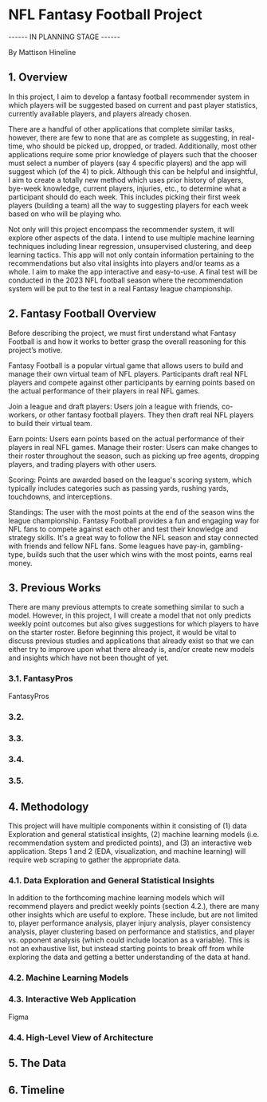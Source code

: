 # NFL Fantasy Football Project

------ IN PLANNING STAGE ------

By Mattison Hineline

## 1. Overview

In this project, I aim to develop a fantasy football recommender system in which players will be suggested based on current and past player statistics, currently available players, and players already chosen. 

There are a handful of other applications that complete similar tasks, however, there are few to none that are as complete as suggesting, in real-time, who should be picked up, dropped, or traded. Additionally, most other applications require some prior knowledge of players such that the chooser must select a number of players (say 4 specific players) and the app will suggest which (of the 4) to pick. Although this can be helpful and insightful, I aim to create a totally new method which uses prior history of players, bye-week knowledge, current players, injuries, etc., to determine what a participant should do each week. This includes picking their first week players (building a team) all the way to suggesting players for each week based on who will be playing who. 

Not only will this project encompass the recommender system, it will explore other aspects of the data. I intend to use multiple machine learning techniques including linear regression, unsupervised clustering, and deep learning tactics. This app will not only contain information pertaining to the recommendations but also vital insights into players and/or teams as a whole. I aim to make the app interactive and easy-to-use. A final test will be conducted in the 2023 NFL football season where the recommendation system will be put to the test in a real Fantasy league championship. 

## 2. Fantasy Football Overview

Before describing the project, we must first understand what Fantasy Football is and how it works to better grasp the overall reasoning for this project’s motive. 

Fantasy Football is a popular virtual game that allows users to build and manage their own virtual team of NFL players. Participants draft real NFL players and compete against other participants by earning points based on the actual performance of their players in real NFL games.

Join a league and draft players: Users join a league with friends, co-workers, or other fantasy football players. They then draft real NFL players to build their virtual team.

Earn points: Users earn points based on the actual performance of their players in real NFL games.
Manage their roster: Users can make changes to their roster throughout the season, such as picking up free agents, dropping players, and trading players with other users.

Scoring: Points are awarded based on the league's scoring system, which typically includes categories such as passing yards, rushing yards, touchdowns, and interceptions.

Standings: The user with the most points at the end of the season wins the league championship.
Fantasy Football provides a fun and engaging way for NFL fans to compete against each other and test their knowledge and strategy skills. It's a great way to follow the NFL season and stay connected with friends and fellow NFL fans. Some leagues have pay-in, gambling-type, builds such that the user which wins with the most points, earns real money. 

## 3. Previous Works 

There are many previous attempts to create something similar to such a model. However, in this project, I will create a model that not only predicts weekly point outcomes but also gives suggestions for which players to have on the starter roster. Before beginning this project, it would be vital to discuss previous studies and applications that already exist so that we can either try to improve upon what there already is, and/or create new models and insights which have not been thought of yet. 

### 3.1. FantasyPros

FantasyPros 

### 3.2. 

### 3.3.

### 3.4.

### 3.5.


## 4. Methodology

This project will have multiple components within it consisting of (1) data Exploration and general statistical insights, (2) machine learning models (i.e. recommendation system and predicted points), and (3) an interactive web application. Steps 1 and 2 (EDA, visualization, and machine learning) will require web scraping to gather the appropriate data. 

### 4.1. Data Exploration and General Statistical Insights
In addition to the forthcoming machine learning models which will recommend players and predict weekly points (section 4.2.), there are many other insights which are useful to explore. These include, but are not limited to, player performance analysis, player injury analysis, player consistency analysis, player clustering based on performance and statistics, and player vs. opponent analysis (which could include location as a variable). This is not an exhaustive list, but instead starting points to break off from while exploring the data and getting a better understanding of the data at hand. 

### 4.2. Machine Learning Models

### 4.3. Interactive Web Application

Figma 

### 4.4. High-Level View of Architecture


## 5. The Data


## 6. Timeline


